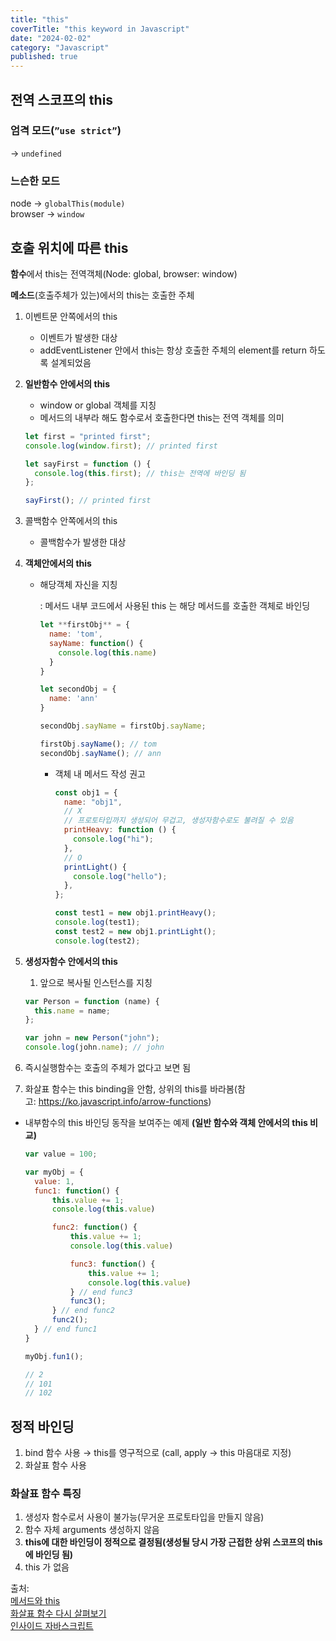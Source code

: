 ```yaml
---
title: "this"
coverTitle: "this keyword in Javascript"
date: "2024-02-02"
category: "Javascript"
published: true
---
```


## 전역 스코프의 this

### 엄격 모드(`”use strict”`)

→ `undefined`

### 느슨한 모드

node → `globalThis(module)`  
browser → `window`

## 호출 위치에 따른 this

**함수**에서 this는 전역객체(Node: global, browser: window)

**메소드**(호출주체가 있는)에서의 this는 호출한 주체

1. 이벤트문 안쪽에서의 this

   - 이벤트가 발생한 대상
   - addEventListener 안에서 this는 항상 호출한 주체의 element를 return 하도록 설계되었음

2. **일반함수 안에서의 this**

   - window or global 객체를 지칭
   - 메서드의 내부라 해도 함수로서 호출한다면 this는 전역 객체를 의미

   ```jsx
   let first = "printed first";
   console.log(window.first); // printed first

   let sayFirst = function () {
     console.log(this.first); // this는 전역에 바인딩 됨
   };

   sayFirst(); // printed first
   ```

3. 콜백함수 안쪽에서의 this

   - 콜백함수가 발생한 대상

4. **객체안에서의 this**

   - 해당객체 자신을 지칭

     : 메서드 내부 코드에서 사용된 this 는 해당 메서드를 호출한 객체로 바인딩

     ```jsx
     let **firstObj** = {
       name: 'tom',
       sayName: function() {
         console.log(this.name)
       }
     }

     let secondObj = {
       name: 'ann'
     }

     secondObj.sayName = firstObj.sayName;

     firstObj.sayName(); // tom
     secondObj.sayName(); // ann
     ```

     - 객체 내 메서드 작성 권고

       ```jsx
       const obj1 = {
         name: "obj1",
         // X
         // 프로토타입까지 생성되어 무겁고, 생성자함수로도 불려질 수 있음
         printHeavy: function () {
           console.log("hi");
         },
         // O
         printLight() {
           console.log("hello");
         },
       };

       const test1 = new obj1.printHeavy();
       console.log(test1);
       const test2 = new obj1.printLight();
       console.log(test2);
       ```

5. **생성자함수 안에서의 this**

   1. 앞으로 복사될 인스턴스를 지칭

   ```jsx
   var Person = function (name) {
     this.name = name;
   };

   var john = new Person("john");
   console.log(john.name); // john
   ```

6. 즉시실행함수는 호출의 주체가 없다고 보면 됨

7. 화살표 함수는 this binding을 안함, 상위의 this를 바라봄(참고: https://ko.javascript.info/arrow-functions)

- 내부함수의 this 바인딩 동작을 보여주는 예제 **(일반 함수와 객체 안에서의 this 비교)**

  ```jsx
  var value = 100;

  var myObj = {
  	value: 1,
  	func1: function() {
  		this.value += 1;
  		console.log(this.value)

  		func2: function() {
  			this.value += 1;
  			console.log(this.value)

  			func3: function() {
  				this.value += 1;
  				console.log(this.value)
  			} // end func3
  			func3();
  		} // end func2
  		func2();
  	} // end func1
  }

  myObj.fun1();

  // 2
  // 101
  // 102

  ```

## 정적 바인딩

1. bind 함수 사용 → this를 영구적으로 (call, apply → this 마음대로 지정)
2. 화살표 함수 사용

### 화살표 함수 특징

1. 생성자 함수로서 사용이 불가능(무거운 프로토타입을 만들지 않음)
2. 함수 자체 arguments 생성하지 않음
3. **this에 대한 바인딩이 정적으로 결정됨(생성될 당시 가장 근접한 상위 스코프의 this에 바인딩 됨)**
4. this 가 없음

출처:  
[메서드와 this](https://ko.javascript.info/object-methods)  
[화살표 함수 다시 살펴보기](https://ko.javascript.info/arrow-functions)  
[인사이드 자바스크립트](https://product.kyobobook.co.kr/detail/S000001057490)
